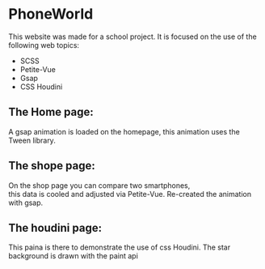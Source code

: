 # PhoneWorld
This website was made for a school project.
It is focused on the use of the following web topics:
- SCSS
- Petite-Vue
- Gsap
- CSS Houdini

## The Home page:
A gsap animation is loaded on the homepage, this animation uses the Tween library.


## The shope page:
On the shop page you can compare two smartphones,   
this data is cooled and adjusted via Petite-Vue.
Re-created the animation with gsap.


## The houdini page:
This paina is there to demonstrate the use of css Houdini.
The star background is drawn with the paint api

